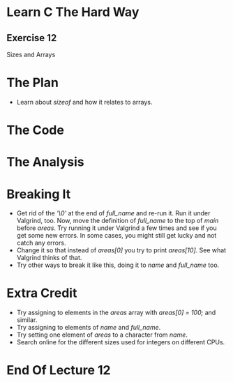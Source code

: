 Learn C The Hard Way
=======

Exercise 12
----

Sizes and Arrays




The Plan
====

* Learn about *sizeof* and how it relates to arrays.



The Code
====



The Analysis
====




Breaking It
====

* Get rid of the *'\0'* at the end of *full_name*
  and re-run it.  Run it under Valgrind, too.  Now, move the definition
  of *full_name* to the top of *main* before *areas*.
  Try running it under Valgrind a few times and see if you get some
  new errors.  In some cases, you might still get lucky and not catch
  any errors.
* Change it so that instead of *areas[0]* you try to
  print *areas[10]*.  See what Valgrind thinks of that.
* Try other ways to break it like this, doing it to *name* and
  *full_name* too.




Extra Credit
====

* Try assigning to elements in the *areas* array with *areas[0] = 100;* and similar.
* Try assigning to elements of *name* and *full_name*.
* Try setting one element of *areas* to a character from *name*.
* Search online for the different sizes used for integers on different
  CPUs.




End Of Lecture 12
=====


